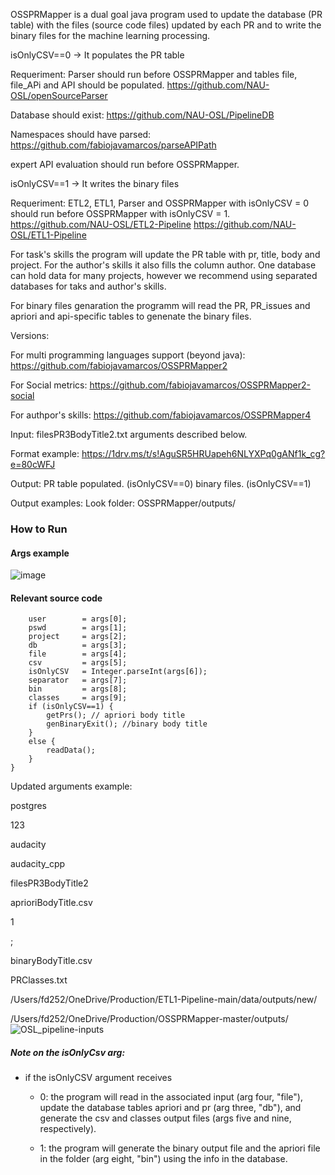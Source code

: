 OSSPRMapper is a dual goal java program used to update the database (PR table) with the files (source code files) updated by each PR and to write the binary files for the machine learning processing. 

isOnlyCSV==0 -> It populates the PR table

Requeriment: Parser should run before OSSPRMapper and tables file, file_APi and API should be populated. 
https://github.com/NAU-OSL/openSourceParser

Database should exist:
https://github.com/NAU-OSL/PipelineDB

Namespaces should have parsed:
https://github.com/fabiojavamarcos/parseAPIPath

expert API evaluation should run before OSSPRMapper.

isOnlyCSV==1 -> It writes the binary files

Requeriment: ETL2, ETL1, Parser and OSSPRMapper with isOnlyCSV = 0 should run before OSSPRMapper with isOnlyCSV = 1.
https://github.com/NAU-OSL/ETL2-Pipeline
https://github.com/NAU-OSL/ETL1-Pipeline

For task's skills the program will update the PR table with pr, title, body and project. For the author's skills it also fills the column author. One database can hold data for many projects, however we recommend using separated databases for taks and author's skills.

For binary files genaration the programm will read the PR, PR_issues and apriori and api-specific tables to genenate the binary files. 

Versions:

For multi programming languages support (beyond java): 
https://github.com/fabiojavamarcos/OSSPRMapper2 

For Social metrics:
https://github.com/fabiojavamarcos/OSSPRMapper2-social

For authpor's skills:
https://github.com/fabiojavamarcos/OSSPRMapper4

Input: 
filesPR3BodyTitle2.txt 
arguments described below. 

Format example:
https://1drv.ms/t/s!AguSR5HRUapeh6NLYXPq0gANf1k_cg?e=80cWFJ

Output:
PR table populated. (isOnlyCSV==0)
binary files. (isOnlyCSV==1)

Output examples:
Look folder: OSSPRMapper/outputs/


### How to Run

#### Args example
![image](https://user-images.githubusercontent.com/59481467/128212226-c3724885-a0dd-41e7-8779-b7d961c9bd02.png)



#### Relevant source code

		user        = args[0];
		pswd        = args[1];
		project     = args[2];
		db          = args[3];
		file        = args[4];
		csv         = args[5];
		isOnlyCSV   = Integer.parseInt(args[6]);
		separator   = args[7];
		bin         = args[8];
		classes     = args[9];
		if (isOnlyCSV==1) {
			getPrs(); // apriori body title
			genBinaryExit(); //binary body title
		}
		else {
			readData();
		}
	}

Updated arguments example:

postgres

123

audacity

audacity_cpp

filesPR3BodyTitle2

aprioriBodyTitle.csv

1

;

binaryBodyTitle.csv

PRClasses.txt

/Users/fd252/OneDrive/Production/ETL1-Pipeline-main/data/outputs/new/

/Users/fd252/OneDrive/Production/OSSPRMapper-master/outputs/![OSL_pipeline-inputs](https://user-images.githubusercontent.com/34105280/212755811-b752918c-f65a-4ef8-8ce0-0c76174f08e1.png)


##### Note on the isOnlyCsv arg:
- if the isOnlyCSV argument receives

    - 0: the program will read in the associated input (arg four, "file"), update the database tables apriori and pr (arg three, "db"), and generate the csv and classes output files (args five and nine, respectively). 

    - 1: the program will generate the binary output file and the apriori file in the folder (arg eight, "bin") using the info in the database.

